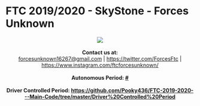 # FTC 2019/2020 - SkyStone - Forces Unknown

<p align = "center">
  <img src = "https://cdn.discordapp.com/attachments/643278144207454210/646138298602881034/FORCES-UNKNOWN_VER-PURPLE.png">
  <br><br>
  <b>Contact us at:</b><br>
  <a href = "Email">forcesunknown16267@gmail.com</a> |
  <a href = "Twitter">https://twitter.com/ForcesFtc</a> |
  <a href = "Instagram">https://www.instagram.com/ftcforcesunknown/</a> 
  <br><br>
  <b>Autonomous Period: <b/><a href = "Autonomous_Period">#</a>
  <br><br>
  <b>Driver Controlled Period: <b/><a href = "Driver_Period">https://github.com/Pooky436/FTC-2019-2020---Main-Code/tree/master/Driver%20Controlled%20Period</a>
</p>
